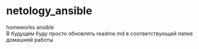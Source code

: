 # netology_ansible
homeworks ansible   
В будущем буду просто обновлять readme.md в соответствующей папке домашней работы

